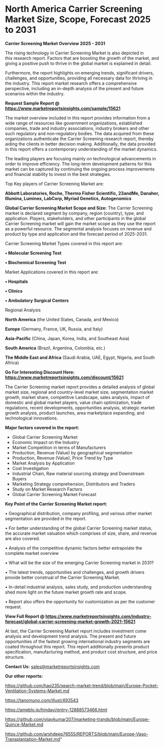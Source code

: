 # North America Carrier Screening Market Size, Scope, Forecast 2025 to 2031

<Strong> Carrier Screening Market Overview 2025 - 2031</strong>

The rising technology in Carrier Screening Market is also depicted in this research report. Factors that are boosting the growth of the market, and giving a positive push to thrive in the global market is explained in detail.

Furthermore, the report highlights on emerging trends, significant drivers, challenges, and opportunities, providing all necessary data for thriving in the industry. This report market research offers a comprehensive perspective, including an in-depth analysis of the present and future scenarios within the industry.

<strong>Request Sample Report @ <a href=https://www.marketreportsinsights.com/sample/15621>https://www.marketreportsinsights.com/sample/15621</a></strong>

The market overview included in this report provides information from a wide range of resources like government organizations, established companies, trade and industry associations, industry brokers and other such regulatory and non-regulatory bodies. The data acquired from these organizations authenticate the Carrier Screening research report, thereby aiding the clients in better decision making. Additionally, the data provided in this report offers a contemporary understanding of the market dynamics.

The leading players are focusing mainly on technological advancements in order to improve efficiency. The long-term development patterns for this market can be captured by continuing the ongoing process improvements and financial stability to invest in the best strategies.

Top Key players of Carrier Screening Market are:

<strong>Abbott Laboratories, Roche, Thermo Fisher Scientific, 23andMe, Danaher, Illumina, Luminex, LabCorp, Myriad Genetics, Autogenomics</strong>

<strong><b>Global Carrier Screening Market Scope and Size:</b></strong>
The Carrier Screening market is declared segment by company, region (country), type, and application. Players, stakeholders, and other participants in the global Carrier Screening market will gain the market scope as they use the report as a powerful resource. The segmental analysis focuses on revenue and product by type and application and the forecast period of 2025-2031.

Carrier Screening Market Types covered in this report are:

<strong>• Molecular Screening Test

• Biochemical Screening Test</strong>

Market Applications covered in this report are:

<strong>• Hospitals

• Clinics

• Ambulatory Surgical Centers</strong> 

Regional Analysis

<strong>North America</strong> (the United States, Canada, and Mexico)

<strong>Europe</strong> (Germany, France, UK, Russia, and Italy)

<strong>Asia-Pacific</strong> (China, Japan, Korea, India, and Southeast Asia)

<strong>South America</strong> (Brazil, Argentina, Colombia, etc.)

<strong>The Middle East and Africa</strong> (Saudi Arabia, UAE, Egypt, Nigeria, and South Africa)

<strong>Go For Interesting Discount Here: <a href=https://www.marketreportsinsights.com/discount/15621>https://www.marketreportsinsights.com/discount/15621</a></strong>

The Carrier Screening market report provides a detailed analysis of global market size, regional and country-level market size, segmentation market growth, market share, competitive Landscape, sales analysis, impact of domestic and global market players, value chain optimization, trade regulations, recent developments, opportunities analysis, strategic market growth analysis, product launches, area marketplace expanding, and technological innovations.

<strong><b>Major factors covered in the report:</b></strong>
<ul>
  <li>Global Carrier Screening Market </li>
  <li>Economic Impact on the Industry</li>
  <li>Market Competition in terms of Manufacturers</li>
  <li>Production, Revenue (Value) by geographical segmentation</li>
  <li>Production, Revenue (Value), Price Trend by Type</li>
  <li>Market Analysis by Application</li>
  <li>Cost Investigation</li>
  <li>Industrial Chain, Raw material sourcing strategy and Downstream Buyers</li>
  <li>Marketing Strategy comprehension, Distributors and Traders</li>
  <li>Study on Market Research Factors</li>
  <li>Global Carrier Screening Market Forecast</li>
</ul>

<strong><b>Key Point of the Carrier Screening Market report:</b></strong>

• Geographical distribution, company profiling, and various other market segmentation are provided in the report.

• For better understanding of the global Carrier Screening market status, the accurate market valuation which comprises of size, share, and revenue are also covered.

• Analysis of the competitive dynamic factors better extrapolate the complete market overview

• What will be the size of the emerging Carrier Screening market in 2031?

• The latest trends, opportunities and challenges, and growth drivers provide better construal of the Carrier Screening Market.

• In-detail industrial analysis, sales study, and production understanding shed more light on the future market growth rate and scope.

• Report also offers the opportunity for customization as per the customer request.

<strong><b>View Full Report @ <a href=https://www.marketreportsinsights.com/industry-forecast/global-carrier-screening-market-growth-2021-15621>https://www.marketreportsinsights.com/industry-forecast/global-carrier-screening-market-growth-2021-15621</a></b></strong>


At last, the Carrier Screening Market report includes investment come analysis and development trend analysis. The present and future opportunities of the fastest growing international industry segments are coated throughout this report. This report additionally presents product specification, manufacturing method, and product cost structure, and price structure.

<strong>Contact Us:</strong>
sales@marketreportsinsights.com

<strong>Our other reports:</strong>

<a href=https://github.com/haq235/search-market-trend/blob/main/Europe-Pocket-Ventilation-Systems-Market.md>https://github.com/haq235/search-market-trend/blob/main/Europe-Pocket-Ventilation-Systems-Market.md</a>

<a href=https://tanomuno.com/illust/493543>https://tanomuno.com/illust/493543</a>

<a href=https://ameblo.jp/hindavi/entry-12888573466.html>https://ameblo.jp/hindavi/entry-12888573466.html</a>

<a href=https://github.com/vijaykumar207/marketing-trands/blob/main/Europe-Quince-Market.md>https://github.com/vijaykumar207/marketing-trands/blob/main/Europe-Quince-Market.md</a>

<a href=https://github.com/arshdeep76555/REPORTS/blob/main/Europe-Vaso-Transplantation-Market.md>https://github.com/arshdeep76555/REPORTS/blob/main/Europe-Vaso-Transplantation-Market.md</a>"
